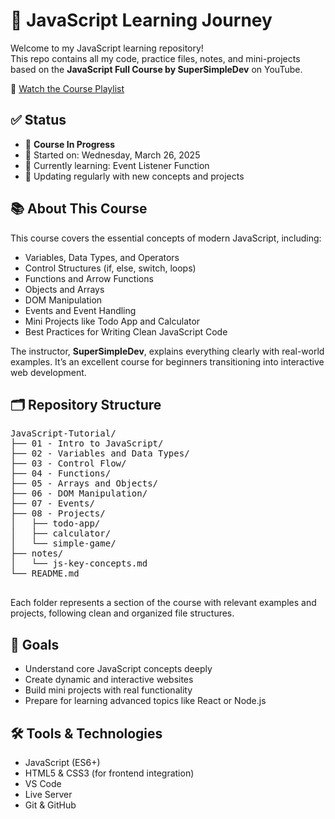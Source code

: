 <!DOCTYPE html>
<html lang="en">
<head>
  <meta charset="UTF-8">
</head>
<body>
  <h1>🧠 JavaScript Learning Journey</h1>

  <p>Welcome to my JavaScript learning repository!<br>
  This repo contains all my code, practice files, notes, and mini-projects based on the
  <strong>JavaScript Full Course by SuperSimpleDev</strong> on YouTube.</p>

  <p>🎥 <a href="https://youtu.be/EerdGm-ehJQ" target="_blank">
    Watch the Course Playlist</a>
  </p>

  <h2>✅ Status</h2>
  <ul>
    <li>📘 <strong>Course In Progress</strong></li>
    <li>📅 Started on: Wednesday, ‎March ‎26, ‎2025</li>
    <li>📌 Currently learning: Event Listener Function</li>
    <li>🔁 Updating regularly with new concepts and projects</li>
  </ul>

  <h2>📚 About This Course</h2>
  <p>This course covers the essential concepts of modern JavaScript, including:</p>
  <ul>
    <li>Variables, Data Types, and Operators</li>
    <li>Control Structures (if, else, switch, loops)</li>
    <li>Functions and Arrow Functions</li>
    <li>Objects and Arrays</li>
    <li>DOM Manipulation</li>
    <li>Events and Event Handling</li>
    <li>Mini Projects like Todo App and Calculator</li>
    <li>Best Practices for Writing Clean JavaScript Code</li>
  </ul>
  <p>The instructor, <strong>SuperSimpleDev</strong>, explains everything clearly with real-world examples. It’s an excellent course for beginners transitioning into interactive web development.</p>

  <h2>🗂️ Repository Structure</h2>
  <pre>
JavaScript-Tutorial/
├── 01 - Intro to JavaScript/
├── 02 - Variables and Data Types/
├── 03 - Control Flow/
├── 04 - Functions/
├── 05 - Arrays and Objects/
├── 06 - DOM Manipulation/
├── 07 - Events/
├── 08 - Projects/
│   ├── todo-app/
│   ├── calculator/
│   └── simple-game/
├── notes/
│   └── js-key-concepts.md
└── README.md
  </pre>
  <p>Each folder represents a section of the course with relevant examples and projects, following clean and organized file structures.</p>

  <h2>🚀 Goals</h2>
  <ul>
    <li>Understand core JavaScript concepts deeply</li>
    <li>Create dynamic and interactive websites</li>
    <li>Build mini projects with real functionality</li>
    <li>Prepare for learning advanced topics like React or Node.js</li>
  </ul>

  <h2>🛠 Tools & Technologies</h2>
  <ul>
    <li>JavaScript (ES6+)</li>
    <li>HTML5 & CSS3 (for frontend integration)</li>
    <li>VS Code</li>
    <li>Live Server</li>
    <li>Git & GitHub</li>
  </ul>
</body>
</html>
